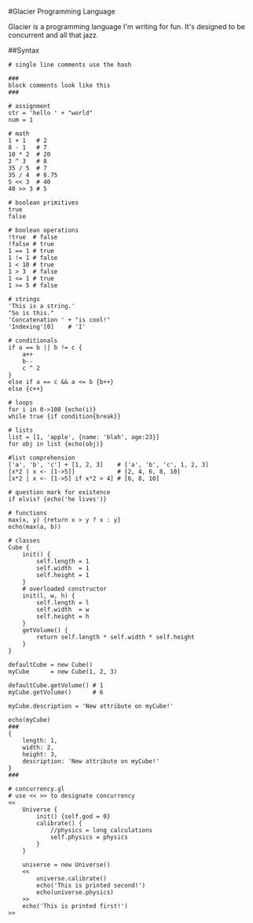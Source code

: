 #Glacier Programming Language

Glacier is a programming language I'm writing for fun. It's designed to be concurrent and all that jazz.

##Syntax

	# single line comments use the hash
	
	###
	block comments look like this
	###

	# assignment
	str = 'hello ' + "world"
	num = 1
	
	# math
	1 + 1   # 2
	8 - 1   # 7
	10 * 2  # 20
	2 ^ 3   # 8
	35 / 5  # 7
	35 / 4  # 8.75
	5 << 3  # 40
	40 >> 3 # 5 

	# boolean primitives
	true
	false

	# boolean operations
	!true  # false
	!false # true
	1 == 1 # true
	1 != 1 # false
	1 < 10 # true
	1 > 3  # false
	1 <= 1 # true
	1 >= 5 # false
	
	# strings
	'This is a string.'
	"So is this."
	'Concatenation ' + "is cool!"
	'Indexing'[0]    # 'I'

	# conditionals
	if a == b || b != c {
		a++
		b--
		c ^ 2
	} 
	else if a == c && a <= b {b++}
	else {c++}

	# loops
	for i in 0->100 {echo(i)}
	while true {if condition{break}}

	# lists
	list = [1, 'apple', {name: 'blah', age:23}]
	for obj in list {echo(obj)}

	#list comprehension
	['a', 'b', 'c'] + [1, 2, 3]    # ['a', 'b', 'c', 1, 2, 3]
	[x*2 | x <- [1->5]]            # [2, 4, 6, 8, 10]
	[x*2 | x <- [1->5] if x*2 > 4] # [6, 8, 10]

	# question mark for existence
	if elvis? {echo('he lives')}
	
	# functions
	max(x, y) {return x > y ? x : y}
	echo(max(a, b))

	# classes
	Cube {
		init() {
			self.length = 1
			self.width  = 1
			self.height = 1
		}		
		# overloaded constructor
		init(l, w, h) {
			self.length = l
			self.width  = w
			self.height = h
		}
		getVolume() {
			return self.length * self.width * self.height
		}
	}

	defaultCube = new Cube()
	myCube      = new Cube(1, 2, 3)
	
	defaultCube.getVolume() # 1
	myCube.getVolume()      # 6
	
	myCube.description = 'New attribute on myCube!'
	
	echo(myCube) 
	###
	{
		length: 1,
		width: 2,
		height: 3,
		description: 'New attribute on myCube!'
	}
	###

	# concurrency.gl
	# use << >> to designate concurrency
    <<
    	Universe {
    		init() {self.god = 0}
			calibrate() {
				//physics = long calculations
				self.physics = physics
			}
    	}
		
		universe = new Universe()
		<<		
			universe.calibrate()
			echo('This is printed second!')
			echo(universe.physics)
		>>
		echo('This is printed first!')
	>>
